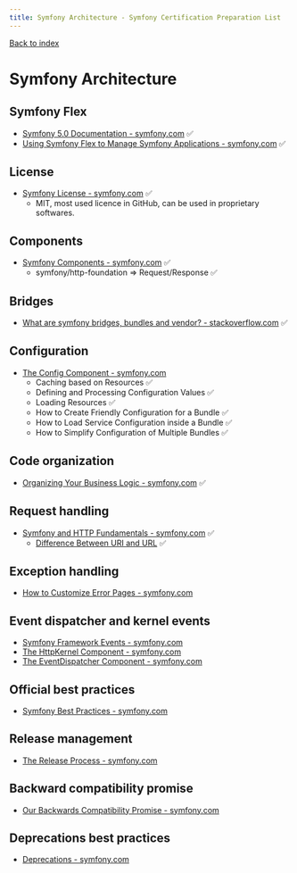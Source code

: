 ```yaml
---
title: Symfony Architecture - Symfony Certification Preparation List
---
```

[Back to index](../readme.md#table-of-contents)

# Symfony Architecture

## Symfony Flex 
- [Symfony 5.0 Documentation - symfony.com](https://symfony.com/doc/5.0/index.html) ✅
- [Using Symfony Flex to Manage Symfony Applications - symfony.com](https://symfony.com/doc/5.0/setup/flex.html) ✅

## License
- [Symfony License - symfony.com](https://symfony.com/doc/5.0/contributing/code/license.html) ✅
  - MIT, most used licence in GitHub, can be used in proprietary softwares.

## Components
- [Symfony Components - symfony.com](https://symfony.com/components) ✅
  - symfony/http-foundation => Request/Response ✅

## Bridges
- [What are symfony bridges, bundles and vendor? - stackoverflow.com](https://stackoverflow.com/q/11888522/633864) ✅

## Configuration
- [The Config Component - symfony.com](https://symfony.com/doc/5.0/components/config.html)
  - Caching based on Resources ✅
  - Defining and Processing Configuration Values ✅
  - Loading Resources ✅
  - How to Create Friendly Configuration for a Bundle ✅
  - How to Load Service Configuration inside a Bundle ✅
  - How to Simplify Configuration of Multiple Bundles ✅

## Code organization
- [Organizing Your Business Logic - symfony.com](https://symfony.com/doc/5.0/best_practices/business-logic.html) ✅

## Request handling
- [Symfony and HTTP Fundamentals - symfony.com](https://symfony.com/doc/5.0/introduction/http_fundamentals.html) ✅
  - [Difference Between URI and URL](https://www.differencebetween.com/difference-between-uri-and-vs-url/) ✅

## Exception handling
- [How to Customize Error Pages - symfony.com](https://symfony.com/doc/5.0/controller/error_pages.html)

## Event dispatcher and kernel events
- [Symfony Framework Events - symfony.com](https://symfony.com/doc/5.0/reference/events.html)
- [The HttpKernel Component - symfony.com](https://symfony.com/doc/5.0/components/http_kernel.html)
- [The EventDispatcher Component - symfony.com](https://symfony.com/doc/5.0/components/event_dispatcher.html)

## Official best practices
- [Symfony Best Practices - symfony.com](https://symfony.com/doc/5.0/best_practices/index.html)

## Release management
- [The Release Process - symfony.com](https://symfony.com/doc/5.0/contributing/community/releases.html)

## Backward compatibility promise
- [Our Backwards Compatibility Promise - symfony.com](https://symfony.com/doc/5.0/contributing/code/bc.html)

## Deprecations best practices
- [Deprecations - symfony.com](https://symfony.com/doc/5.0/contributing/code/conventions.html#deprecations)
